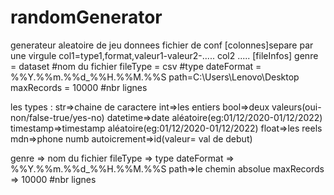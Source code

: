 # randomGenerator
generateur aleatoire de jeu donnees
fichier de conf
[colonnes]separe par une virgule
col1=type1,format,valeur1-valeur2-.....
col2
.....
[fileInfos]
genre = dataset #nom du fichier
fileType = csv #type
dateFormat = %%Y.%%m.%%d_%%H.%%M.%%S
path=C:\Users\Lenovo\Desktop
maxRecords = 10000 #nbr lignes

les types : 
str=>chaine de caractere
int=>les entiers
bool=>deux valeurs(oui-non/false-true/yes-no)
datetime=>date aléatoire(eg:01/12/2020-01/12/2022)
timestamp=>timestamp aléatoire(eg:01/12/2020-01/12/2022)
float=>les reels
mdn=>phone numb
autoicrement=>id(valeur= val de debut)

genre => nom du fichier
fileType => type
dateFormat => %%Y.%%m.%%d_%%H.%%M.%%S
path=>le chemin absolue
maxRecords => 10000 #nbr lignes

